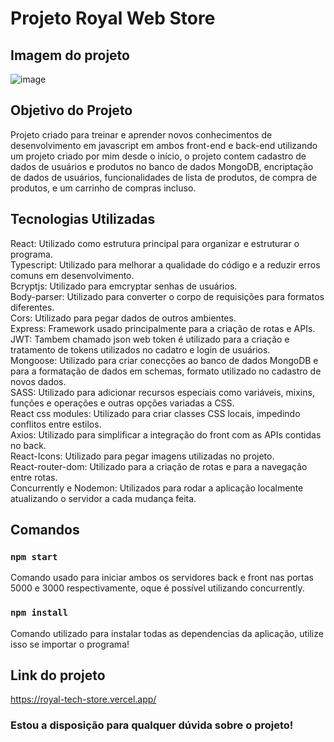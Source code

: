 # Projeto Royal Web Store

## Imagem do projeto

![image](https://github.com/DerrickPereira1998/RoyalTechStore/assets/66483360/180050b2-5a1a-4b00-9564-ccb9acd9c44d)

## Objetivo do Projeto

Projeto criado para treinar e aprender novos conhecimentos de desenvolvimento em javascript em ambos front-end e back-end utilizando um projeto criado por mim desde o início, o projeto contem cadastro de dados de usuários e produtos no banco de dados MongoDB, encriptação de dados de usuários, funcionalidades de lista de produtos, de compra de produtos, e um carrinho de compras incluso.

## Tecnologias Utilizadas

React: Utilizado como estrutura principal para organizar e estruturar o programa. <br/>
Typescript: Utilizado para melhorar a qualidade do código e a reduzir erros comuns em desenvolvimento. <br/>
Bcryptjs: Utilizado para emcryptar senhas de usuários. <br/>
Body-parser: Utilizado para converter o corpo de requisições para formatos diferentes. <br/>
Cors: Utilizado para pegar dados de outros ambientes. <br/>
Express: Framework usado principalmente para a criação de rotas e APIs. <br/>
JWT: Tambem chamado json web token é utilizado para a criação e tratamento de tokens utilizados no cadatro e login de usuários. <br/>
Mongoose: Utilizado para criar conecções ao banco de dados MongoDB e para a formatação de dados em schemas, formato utilizado no cadastro de novos dados. <br/>
SASS: Utilizado para adicionar recursos especiais como variáveis, mixins, funções e operações e outras opções variadas a CSS. <br/>
React css modules: Utilizado para criar classes CSS locais, impedindo conflitos entre estilos. <br/>
Axios: Utilizado para simplificar a integração do front com as APIs contidas no back. <br/>
React-Icons: Utilizado para pegar imagens utilizadas no projeto. <br/>
React-router-dom: Utilizado para a criação de rotas e para a navegação entre rotas. <br/>
Concurrently e Nodemon: Utilizados para rodar a aplicação localmente atualizando o servidor a cada mudança feita.

## Comandos

### `npm start`

Comando usado para iniciar ambos os servidores back e front nas portas 5000 e 3000 respectivamente, oque é possível utilizando concurrently.

### `npm install`

Comando utilizado para instalar todas as dependencias da aplicação, utilize isso se importar o programa!

## Link do projeto

https://royal-tech-store.vercel.app/

### Estou a disposição para qualquer dúvida sobre o projeto!
